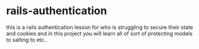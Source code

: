 # rails-authentication
this is a rails authentication lesson for who is struggling to secure their state and cookies and in this project you will learn all of sort of protecting models to salting to etc..
